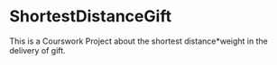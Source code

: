 # ShortestDistanceGift
This is a Courswork Project about the shortest distance*weight in the delivery of gift.
